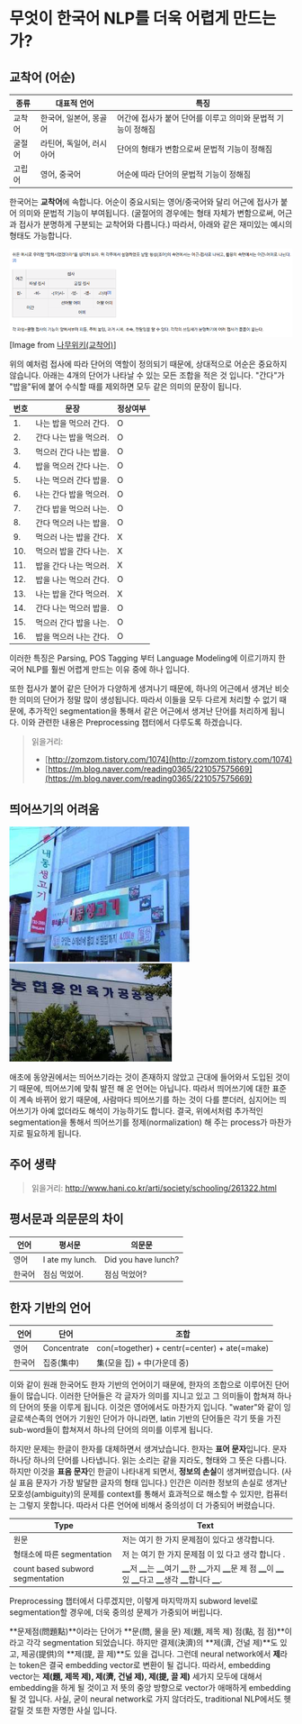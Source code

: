 # 무엇이 한국어 NLP를 더욱 어렵게 만드는가?

## 교착어 \(어순\)

| 종류 | 대표적 언어 | 특징 |
| --- | --- | --- |
| 교착어 | 한국어, 일본어, 몽골어 | 어간에 접사가 붙어 단어를 이루고 의미와 문법적 기능이 정해짐 |
| 굴절어 | 라틴어, 독일어, 러시아어 | 단어의 형태가 변함으로써 문법적 기능이 정해짐 |
| 고립어 | 영어, 중국어 | 어순에 따라 단어의 문법적 기능이 정해짐 |

한국어는 **교착어**에 속합니다. 어순이 중요시되는 영어/중국어와 달리 어근에 접사가 붙어 의미와 문법적 기능이 부여됩니다. \(굴절어의 경우에는 형태 자체가 변함으로써, 어근과 접사가 분명하게 구분되는 교착어와 다릅니다.\) 따라서, 아래와 같은 재미있는 예시의 형태도 가능합니다.

![](/assets/intro-why-korean-hell-example.png)  
\[Image from [나무위키\(교착어\)](https://namu.wiki/w/교착어)\]

위의 예처럼 접사에 따라 단어의 역할이 정의되기 때문에, 상대적으로 어순은 중요하지 않습니다. 아래는 4개의 단어가 나타날 수 있는 모든 조합을 적은 것 입니다. "간다"가 "밥을"뒤에 붙어 수식할 때를 제외하면 모두 같은 의미의 문장이 됩니다.

| 번호 | 문장 | 정상여부 |
| --- | --- | --- |
| 1. | 나는 밥을 먹으러 간다. | O |
| 2. | 간다 나는 밥을 먹으러. | O |
| 3. | 먹으러 간다 나는 밥을. | O |
| 4. | 밥을 먹으러 간다 나는. | O |
| 5. | 나는 먹으러 간다 밥을. | O |
| 6. | 나는 간다 밥을 먹으러. | O |
| 7. | 간다 밥을 먹으러 나는. | O |
| 8. | 간다 먹으러 나는 밥을. | O |
| 9. | 먹으러 나는 밥을 간다. | X |
| 10. | 먹으러 밥을 간다 나는. | X |
| 11. | 밥을 간다 나는 먹으러. | X |
| 12. | 밥을 나는 먹으러 간다. | O |
| 13. | 나는 밥을 간다 먹으러. | X |
| 14. | 간다 나는 먹으러 밥을. | O |
| 15. | 먹으러 간다 밥을 나는. | O |
| 16. | 밥을 먹으러 나는 간다. | O |

이러한 특징은 Parsing, POS Tagging 부터 Language Modeling에 이르기까지 한국어 NLP를 훨씬 어렵게 만드는 이유 중에 하나 입니다.

또한 접사가 붙어 같은 단어가 다양하게 생겨나기 때문에, 하나의 어근에서 생겨난 비슷한 의미의 단어가 정말 많이 생성됩니다. 따라서 이들을 모두 다르게 처리할 수 없기 때문에, 추가적인 segmentation을 통해서 같은 어근에서 생겨난 단어를 처리하게 됩니다. 이와 관련한 내용은 Preprocessing 챕터에서 다루도록 하겠습니다.

> 읽을거리:
>
> * [http://zomzom.tistory.com/1074](http://zomzom.tistory.com/1074)
> * [https://m.blog.naver.com/reading0365/221057575669](https://m.blog.naver.com/reading0365/221057575669)

## 띄어쓰기의 어려움

![](/assets/intro-why-korean-hell-my-bro.png) ![](/assets/intro-why-korean-hell-human-meat.png)

애초에 동양권에서는 띄어쓰기라는 것이 존재하지 않았고 근대에 들어와서 도입된 것이기 때문에, 띄어쓰기에 맞춰 발전 해 온 언어는 아닙니다. 따라서 띄어쓰기에 대한 표준이 계속 바뀌어 왔기 때문에, 사람마다 띄어쓰기를 하는 것이 다를 뿐더러, 심지어는 띄어쓰기가 아예 없더라도 해석이 가능하기도 합니다. 결국, 위에서처럼 추가적인 segmentation을 통해서 띄어쓰기를 정제(normalization) 해 주는 process가 마찬가지로 필요하게 됩니다.

## 주어 생략

> 읽을거리: http://www.hani.co.kr/arti/society/schooling/261322.html

## 평서문과 의문문의 차이

|언어|평서문|의문문|
|-|-|-|
|영어|I ate my lunch.|Did you have lunch?|
|한국어|점심 먹었어.|점심 먹었어?|

## 한자 기반의 언어

|언어|단어|조합|
|-|-|-|
|영어|Concentrate|con(=together) + centr(=center) + ate(=make)|
|한국어|집중(集中)|集(모을 집) + 中(가운데 중)|

이와 같이 원래 한국어도 한자 기반의 언어이기 때문에, 한자의 조합으로 이루어진 단어들이 많습니다. 이러한 단어들은 각 글자가 의미를 지니고 있고 그 의미들이 합쳐져 하나의 단어의 뜻을 이루게 됩니다. 이것은 영어에서도 마찬가지 입니다. "water"와 같이 잉글로색슨족의 언어가 기원인 단어가 아니라면, latin 기반의 단어들은 각기 뜻을 가진 sub-word들이 합쳐져서 하나의 단어의 의미를 이루게 됩니다.

하지만 문제는 한글이 한자를 대체하면서 생겨났습니다. 한자는 **표어 문자**입니다. 문자 하나당 하나의 단어를 나타냅니다.   읽는 소리는 같을 지라도, 형태와 그 뜻은 다릅니다. 하지만 이것을 **표음 문자**인 한글이 나타내게 되면서, **정보의 손실**이 생겨버렸습니다. (사실 표음 문자가 가장 발달한 글자의 형태 입니다.) 인간은 이러한 정보의 손실로 생겨난 모호성(ambiguity)의 문제를 context를 통해서 효과적으로 해소할 수 있지만, 컴퓨터는 그렇지 못합니다. 따라서 다른 언어에 비해서 중의성이 더 가중되어 버렸습니다.

|Type|Text|
|-|-|
|원문|저는 여기 한 가지 문제점이 있다고 생각합니다.|
|형태소에 따른 segmentation|저 는 여기 한 가지 문제점 이 있 다고 생각 합니다 .|
|count based subword segmentation|▁저 ▁는 ▁여기 ▁한 ▁가지 ▁문 제 점 ▁이 ▁있 ▁다고 ▁생각 ▁합니다 ▁.|

Preprocessing 챕터에서 다루겠지만, 이렇게 마지막까지 subword level로 segmentation할 경우에, 더욱 중의성 문제가 가중되어 버립니다. 

**문제점(問題點)**이라는 단어가 **문(問, 물을 문) 제(題, 제목 제) 점(點, 점 점)**이라고 각각 segmentation 되었습니다. 하지만 결제(決濟)의 **제(濟, 건널 제)**도 있고, 제공(提供)의 **제(提, 끌 제)**도 있을 겁니다. 그런데 neural network에서 **제**라는 token은 결국 embedding vector로 변환이 될 겁니다. 따라서, embedding vector는 **제(題, 제목 제), 제(濟, 건널 제), 제(提, 끌 제)** 세가지 모두에 대해서 embedding을 하게 될 것이고 저 뜻의 중앙 방향으로 vector가 애매하게 embedding 될 것 입니다. 사실, 굳이 neural network로 가지 않더라도, traditional NLP에서도 헷갈릴 것 또한 자명한 사실 입니다.